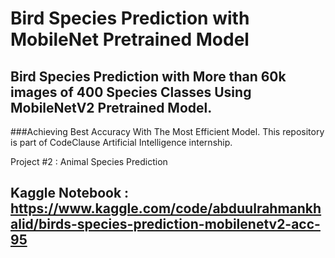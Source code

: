 # Bird Species Prediction with MobileNet Pretrained Model
## Bird Species Prediction with More than 60k images of 400 Species Classes Using MobileNetV2 Pretrained Model.
###Achieving Best Accuracy With The Most Efficient Model.
This repository is part of CodeClause Artificial Intelligence internship.

Project #2 : Animal Species Prediction 

## Kaggle Notebook : https://www.kaggle.com/code/abduulrahmankhalid/birds-species-prediction-mobilenetv2-acc-95
